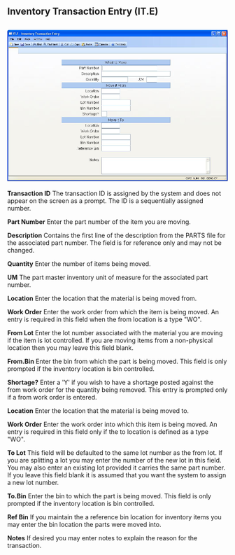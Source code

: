 ##  Inventory Transaction Entry (IT.E)

<PageHeader />

##

![](./IT-E-1.jpg)

**Transaction ID** The transaction ID is assigned by the system and does not
appear on the screen as a prompt. The ID is a sequentially assigned number.  
  
**Part Number** Enter the part number of the item you are moving.  
  
**Description** Contains the first line of the description from the PARTS file
for the associated part number. The field is for reference only and may not be
changed.  
  
**Quantity** Enter the number of items being moved.  
  
**UM** The part master inventory unit of measure for the associated part
number.  
  
**Location** Enter the location that the material is being moved from.  
  
**Work Order** Enter the work order from which the item is being moved. An
entry is required in this field when the from location is a type "WO".  
  
**From Lot** Enter the lot number associated with the material you are moving
if the item is lot controlled. If you are moving items from a non-physical
location then you may leave this field blank.  
  
**From.Bin** Enter the bin from which the part is being moved. This field is
only prompted if the inventory location is bin controlled.  
  
**Shortage?** Enter a 'Y' if you wish to have a shortage posted against the
from work order for the quantity being removed. This entry is prompted only if
a from work order is entered.  
  
**Location** Enter the location that the material is being moved to.  
  
**Work Order** Enter the work order into which this item is being moved. An
entry is required in this field only if the to location is defined as a type
"WO".  
  
**To Lot** This field will be defaulted to the same lot number as the from
lot. If you are splitting a lot you may enter the number of the new lot in
this field. You may also enter an existing lot provided it carries the same
part number. If you leave this field blank it is assumed that you want the
system to assign a new lot number.  
  
**To.Bin** Enter the bin to which the part is being moved. This field is only
prompted if the inventory location is bin controlled.  
  
**Ref Bin** If you maintain the a reference bin location for inventory items
you may enter the bin location the parts were moved into.  
  
**Notes** If desired you may enter notes to explain the reason for the
transaction.  
  
  
<badge text= "Version 8.10.57" vertical="middle" />

<PageFooter />